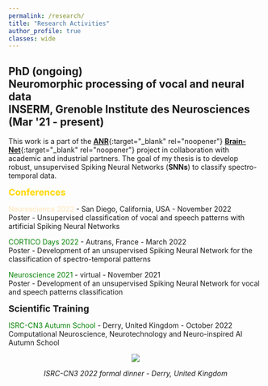```yaml
---
permalink: /research/
title: "Research Activities"
author_profile: true
classes: wide
---
```


## PhD (ongoing)<br/>Neuromorphic processing of vocal and neural data<br/>INSERM, Grenoble Institute des Neurosciences (Mar '21 - present)

This work is a part of the [**ANR**](https://anr.fr/en/){:target="_blank" rel="noopener"} [**Brain-Net**](https://sites.google.com/view/brainnet-project/accueil){:target="_blank" rel="noopener"} project in collaboration with academic and industrial partners. The goal of my thesis is to develop robust, unsupervised Spiking Neural Networks (**SNNs**) to classify spectro-temporal data. 

<font size="4.5"><span style="color:gold"><b>Conferences</b></span></font>

<span style="color:moccasin">Neuroscience 2022</span> - San Diego, California, USA - November 2022\
Poster - Unsupervised classification of vocal and speech patterns with artificial Spiking Neural Networks

<span style="color:green">CORTICO Days 2022</span> - Autrans, France - March 2022\
Poster - Development of an unsupervised Spiking Neural Network for the classification of spectro-temporal patterns

<span style="color:green">Neuroscience 2021</span> - virtual - November 2021\
Poster - Development of an unsupervised Spiking Neural Network for vocal and speech patterns classification

<font size="4.5"><b>Scientific Training</b></font>

<span style="color:green">ISRC-CN3 Autumn School</span> - Derry, United Kingdom - October 2022\
Computational Neuroscience, Neurotechnology and Neuro-inspired AI Autumn School


<p align="center">
  <img src="https://saideepesh.github.io/images/1666916373934-E.jpg?raw=true">
</p>


<p align="center">
  <i>ISRC-CN3 2022 formal dinner - Derry, United Kingdom</i>
</p>

